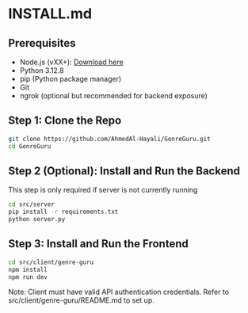 # INSTALL.md

## Prerequisites

- Node.js (vXX+): [Download here](https://nodejs.org)
- Python 3.12.8
- pip (Python package manager)
- Git
- ngrok (optional but recommended for backend exposure)

## Step 1: Clone the Repo

```bash
git clone https://github.com/AhmedAl-Hayali/GenreGuru.git
cd GenreGuru
```

## Step 2 (Optional): Install and Run the Backend

This step is only required if server is not currently running

```bash
cd src/server
pip install -r requirements.txt
python server.py
```

## Step 3: Install and Run the Frontend

```bash
cd src/client/genre-guru
npm install
npm run dev
```

Note: Client must have valid API authentication credentials. Refer to src/client/genre-guru/README.md to set up.
